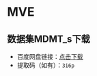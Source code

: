 # MVE
## 数据集MDMT_s下载
- 百度网盘链接：[点击下载](https://pan.baidu.com/s/1syfLUn6Qyvng3aOTVxAz4Q?pwd=3i6p)
- 提取码（如有）：`3i6p`
